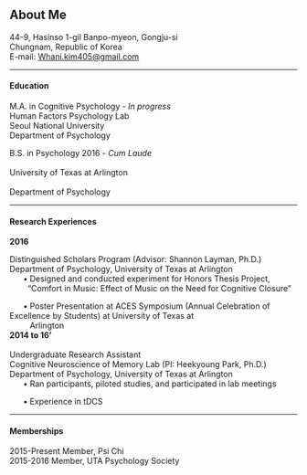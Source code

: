 ## About Me 

<p align="center">
	
44-9, Hasinso 1-gil Banpo-myeon, Gongju-si <br>
Chungnam, Republic of Korea <br>
E-mail: Whani.kim405@gmail.com <br>

</p> 

***

#### Education <br>
M.A. in Cognitive Psychology - *In progress* <br>
Human Factors Psychology Lab <br>
Seoul National University <br>
Department of Psychology <br>

B.S. in Psychology 2016 - *Cum Laude* <br>  		
University of Texas at Arlington <br>	
Department of Psychology <br>		

***

#### Research Experiences <br>

<b> 2016 </b> 		   <br>

Distinguished Scholars Program (Advisor: Shannon Layman, Ph.D.) <br>
Department of Psychology, University of Texas at Arlington <br>
&nbsp;&nbsp;&nbsp;&nbsp;&nbsp; • Designed and conducted experiment for Honors Thesis Project, <br>
&nbsp;&nbsp;&nbsp;&nbsp;&nbsp;&nbsp;&nbsp; “Comfort in Music: Effect of Music on the Need for Cognitive Closure”</p>

&nbsp;&nbsp;&nbsp;&nbsp;&nbsp; • Poster Presentation at ACES Symposium (Annual Celebration of Excellence by Students) at University of Texas at <br> &nbsp;&nbsp;&nbsp;&nbsp;&nbsp;&nbsp;&nbsp;&nbsp; Arlington  <br>
<b> 2014 to 16’ </b> <br>	      
	Undergraduate Research Assistant <br>
        Cognitive Neuroscience of Memory Lab (PI: Heekyoung Park, Ph.D.) <br>
	Department of Psychology, University of Texas at Arlington <br>
&nbsp;&nbsp;&nbsp;&nbsp;&nbsp; • Ran participants, piloted studies, and participated in lab meetings

&nbsp;&nbsp;&nbsp;&nbsp;&nbsp; • Experience in tDCS
		
***			

#### Memberships <br>

2015-Present	Member, Psi Chi <br>
2015-2016	Member, UTA Psychology Society <br>

